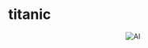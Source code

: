 # titanic

<p align="center">
  <img src="https://media2.giphy.com/media/v1.Y2lkPTc5MGI3NjExOWR6YW5kdGxqbGd6MGY2djMzbmc5d20wZmEzZTl0dGp6MWZ0bm45MiZlcD12MV9pbnRlcm5hbF9naWZfYnlfaWQmY3Q9Zw/mh7DKz8UhQQGk/giphy.gif" alt="AI" />
</p>
